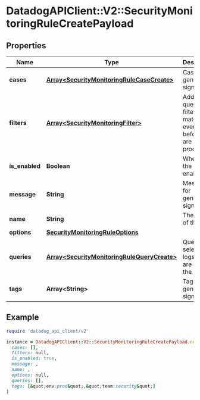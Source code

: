# DatadogAPIClient::V2::SecurityMonitoringRuleCreatePayload

## Properties

| Name | Type | Description | Notes |
| ---- | ---- | ----------- | ----- |
| **cases** | [**Array&lt;SecurityMonitoringRuleCaseCreate&gt;**](SecurityMonitoringRuleCaseCreate.md) | Cases for generating signals. |  |
| **filters** | [**Array&lt;SecurityMonitoringFilter&gt;**](SecurityMonitoringFilter.md) | Additional queries to filter matched events before they are processed. | [optional] |
| **is_enabled** | **Boolean** | Whether the rule is enabled. |  |
| **message** | **String** | Message for generated signals. |  |
| **name** | **String** | The name of the rule. |  |
| **options** | [**SecurityMonitoringRuleOptions**](SecurityMonitoringRuleOptions.md) |  |  |
| **queries** | [**Array&lt;SecurityMonitoringRuleQueryCreate&gt;**](SecurityMonitoringRuleQueryCreate.md) | Queries for selecting logs which are part of the rule. |  |
| **tags** | **Array&lt;String&gt;** | Tags for generated signals. | [optional] |

## Example

```ruby
require 'datadog_api_client/v2'

instance = DatadogAPIClient::V2::SecurityMonitoringRuleCreatePayload.new(
  cases: [],
  filters: null,
  is_enabled: true,
  message: ,
  name: ,
  options: null,
  queries: [],
  tags: [&quot;env:prod&quot;,&quot;team:security&quot;]
)
```

